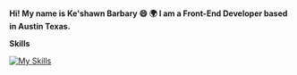 **Hi! My name is Ke'shawn Barbary 😄
🌍  I am a Front-End Developer based in Austin Texas.**

**Skills**

[![My Skills](https://skillicons.dev/icons?i=js,html,css,scss)](https://skillicons.dev)

<!--
**keshawndev/keshawndev** is a ✨ _special_ ✨ repository because its `README.md` (this file) appears on your GitHub profile.

Here are some ideas to get you started:

- 🔭 I’m currently working on ...
- 🌱 I’m currently learning ...
- 👯 I’m looking to collaborate on ...
- 🤔 I’m looking for help with ...
- 💬 Ask me about ...
- 📫 How to reach me: ...
- 😄 Pronouns: ...
- ⚡ Fun fact: ...
-->
